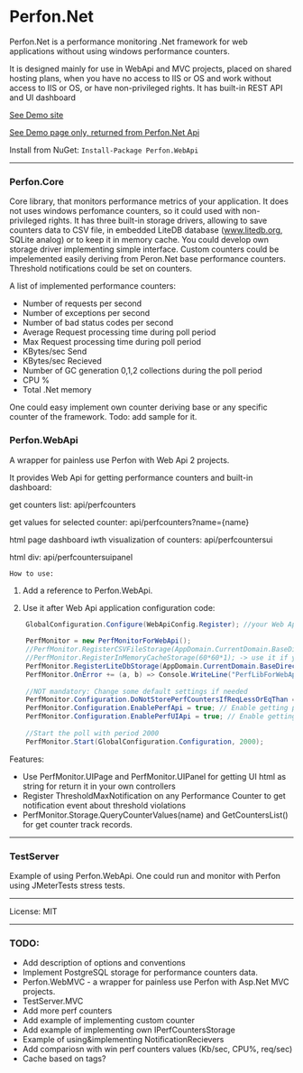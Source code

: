 # Perfon.Net
Perfon.Net is a performance monitoring .Net framework for web applications without using windows performance counters.

It is designed mainly for use in WebApi and MVC projects, placed on shared hosting plans, when you have no access to IIS or OS and work without access to IIS or OS, or have non-privileged rights.
It has built-in REST API and UI dashboard

[See Demo site](http://perfon.1gb.ru "Demo site")

[See Demo page only, returned from Perfon.Net Api](http://perfon.1gb.ru/api/perfcountersui "See Demo page only, returned from Perfon.Net Api")

Install from NuGet: `Install-Package Perfon.WebApi`

---

### Perfon.Core
Core library, that monitors performance metrics of your application.
It does not uses windows perfomance counters, so it could used with non-privileged rights. 
It has three built-in storage drivers, allowing to save counters data to CSV file, in embedded LiteDB database (www.litedb.org, SQLite analog) or to keep it in memory cache.
You could develop own storage driver implementing simple interface.
Custom counters could be impelemented easily deriving from Peron.Net base performance counters.
Threshold notifications could be set on counters.

A list of implemented performance counters:
* Number of requests per second
* Number of exceptions per second
* Number of bad status codes per second
* Average Request processing time during poll period
* Max Request processing time during poll period
* KBytes/sec Send
* KBytes/sec Recieved
* Number of GC generation 0,1,2 collections during the poll period
* CPU %
* Total .Net memory

One could easy implement own counter deriving base or any specific counter of the framework.
Todo: add sample for it.


### Perfon.WebApi 
A wrapper for painless use Perfon with Web Api 2 projects.

It provides Web Api for getting performance counters and built-in dashboard:

get counters list: api/perfcounters 

get values for selected counter: api/perfcounters?name={name}
	
html page dashboard iwth visualization of counters: api/perfcountersui	

html div: api/perfcountersuipanel

	How to use:
1. Add a reference to Perfon.WebApi.

2. Use it after Web Api application configuration code:
```c#
	GlobalConfiguration.Configure(WebApiConfig.Register); //your Web App initialization code
	
	PerfMonitor = new PerfMonitorForWebApi();
    //PerfMonitor.RegisterCSVFileStorage(AppDomain.CurrentDomain.BaseDirectory); -> use it if you want to save counters to CSV file
    //PerfMonitor.RegisterInMemoryCacheStorage(60*60*1); -> use it if you want to save counters in memory wih expiration 1 hour = 60*60 sec
    PerfMonitor.RegisterLiteDbStorage(AppDomain.CurrentDomain.BaseDirectory); //use it for storing perfomance counters data to LiteDB file
    PerfMonitor.OnError += (a, b) => Console.WriteLine("PerfLibForWebApi:"+b.Message); // NOT mandatory: if you need error report from the lib    
    
	//NOT mandatory: Change some default settings if needed
	PerfMonitor.Configuration.DoNotStorePerfCountersIfReqLessOrEqThan = 0; //Do not store perf values if RequestsNum = 0 during poll period
    PerfMonitor.Configuration.EnablePerfApi = true; // Enable getting perf values by API GET addresses 'api/perfcounters' and  'api/perfcounters?name={name}'
    PerfMonitor.Configuration.EnablePerfUIApi = true; // Enable getting UI html page with perf counters values by API GET 'api/perfcountersui' or 'api/perfcountersuipanel'
            
	//Start the poll with period 2000
    PerfMonitor.Start(GlobalConfiguration.Configuration, 2000);
```

Features:
* Use PerfMonitor.UIPage and PerfMonitor.UIPanel for getting UI html as string for return it in your own controllers
* Register ThresholdMaxNotification on any Performance Counter to get notification event about threshold violations
* PerfMonitor.Storage.QueryCounterValues(name) and GetCountersList() for get counter track records.


---

### TestServer
Example of using Perfon.WebApi. One could run and monitor with Perfon using JMeterTests stress tests.

---

License: MIT

---

### TODO:
* Add description of options and conventions
* Implement PostgreSQL storage for performance counters data.
* Perfon.WebMVC - a wrapper for painless use Perfon with Asp.Net MVC projects.
* TestServer.MVC
* Add more perf counters
* Add example of implementing custom counter
* Add example of implementing own IPerfCountersStorage
* Example of using&implementing NotificationRecievers
* Add compariosn with win perf counters values (Kb/sec, CPU%, req/sec)
* Cache based on tags?
